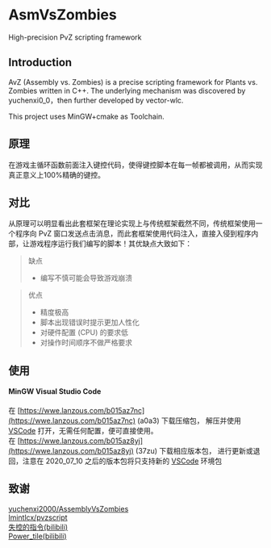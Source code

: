 # AsmVsZombies

High-precision PvZ scripting framework

## Introduction

AvZ (Assembly vs. Zombies) is a precise scripting framework for 
Plants vs. Zombies written in C++. The underlying mechanism was
discovered by yuchenxi0_0，then further developed by vector-wlc.

This project uses MinGW+cmake as Toolchain.

## 原理

在游戏主循环函数前面注入键控代码，使得键控脚本在每一帧都被调用，从而实现真正意义上100%精确的键控。

## 对比

从原理可以明显看出此套框架在理论实现上与传统框架截然不同，传统框架使用一个程序向 PvZ 窗口发送点击消息，而此套框架使用代码注入，直接入侵到程序内部，让游戏程序运行我们编写的脚本！其优缺点大致如下：

> 缺点 
>
> * 编写不慎可能会导致游戏崩溃

> 优点
>
> * 精度极高
> * 脚本出现错误时提示更加人性化
> * 对硬件配置 (CPU) 的要求低
> * 对操作时间顺序不做严格要求

## 使用

#### MinGW Visual Studio Code
在 [https://wwe.lanzous.com/b015az7nc](https://wwe.lanzous.com/b015az7nc) (a0a3) 下载压缩包，
解压并使用 [VSCode](https://code.visualstudio.com/) 打开，无需任何配置，便可直接使用。<br>
在 [https://wwe.lanzous.com/b015az8yj](https://wwe.lanzous.com/b015az8yj) (37zu) 下载相应版本包，
进行更新或退回，注意在 2020_07_10 之后的版本包将只支持新的 [VSCode](https://code.visualstudio.com/) 环境包

## 致谢
[yuchenxi2000/AssemblyVsZombies](https://github.com/yuchenxi2000/AssemblyVsZombies)<br>
[lmintlcx/pvzscript](https://github.com/lmintlcx/pvzscripts)<br>
[失控的指令(bilibili)](https://space.bilibili.com/147204150/)<br>
[Power_tile(bilibili)](https://space.bilibili.com/367385512)
